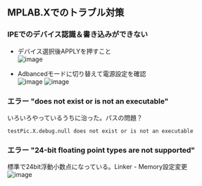 ## MPLAB.Xでのトラブル対策

### IPEでのデバイス認識＆書き込みができない

* デバイス選択後APPLYを押すこと  
![image](https://github.com/user-attachments/assets/36b4ef49-e26f-4959-83bb-d35e861cda6d)

* Adbancedモードに切り替えて電源設定を確認  
![image](https://github.com/user-attachments/assets/9882b6fb-12a1-4704-a138-28234fce670a)
![image](https://github.com/user-attachments/assets/5e0de34c-94c7-4f61-be69-1190cb4c35c7)


### エラー "does not exist or is not an executable"

いろいろやっているうちに治った。パスの問題？  
~~~
testPic.X.debug.null does not exist or is not an executable
~~~

### エラー "24-bit floating point types are not supported"

標準で24bit浮動小数点になっている。Linker - Memory設定変更  
![image](https://github.com/user-attachments/assets/99f15c3d-877b-4d86-9bd2-026a50983f74)


